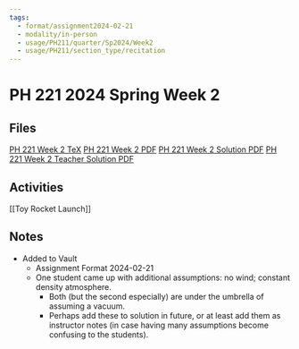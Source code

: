 ```yaml
---
tags:
  - format/assignment2024-02-21
  - modality/in-person
  - usage/PH211/quarter/Sp2024/Week2
  - usage/PH211/section_type/recitation
---
```

# PH 221 2024 Spring Week 2
## Files
[PH 221 Week 2 TeX](PH_221_Week_2.tex)
[PH 221 Week 2 PDF](PH_221_Week_2.pdf)
[PH 221 Week 2 Solution PDF](PH_221_Week_2-Solution.pdf)
[PH 221 Week 2 Teacher Solution PDF](PH_221_Week_2-Teacher_Solution.pdf)
## Activities
[[Toy Rocket Launch]]
## Notes
* Added to Vault
	* Assignment Format 2024-02-21
	* One student came up with additional assumptions: no wind; constant density atmosphere.
		* Both (but the second especially) are under the umbrella of assuming a vacuum.
		* Perhaps add these to solution in future, or at least add them as instructor notes (in case having many assumptions become confusing to the students).
